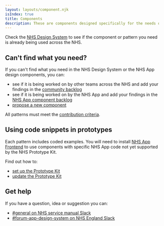 ```yaml
---
layout: layouts/component.njk
isIndex: true
title: Components
description: These are components designed specifically for the needs of NHS App users and are not yet in the NHS Design System.
---
```


Check the [NHS Design System](https://service-manual.nhs.uk/design-system) to see if the component or pattern you need is already being used across the NHS.

## Can't find what you need?

If you can't find what you need in the NHS Design System or the NHS App design components, you can:

- see if it is being worked on by other teams across the NHS and add your findings in the [community backlog](https://github.com/nhsuk/nhsuk-service-manual-community-backlog/projects/1)
- see if it is being worked on by the NHS App and add your findings in the [NHS App component backlog](https://github.com/orgs/nhsuk/projects/8)
- [propose a new component](https://github.com/nhsuk/nhsapp-frontend/issues/new?assignees=&labels=&projects=&template=new_component_or_pattern.md&title=)

All patterns must meet the [contribution criteria](https://service-manual.nhs.uk/community-and-contribution/contribution-criteria).

## Using code snippets in prototypes

Each pattern includes coded examples. You will need to install [NHS App Frontend](/components/install-nhsapp-frontend-in-your-prototype) to use components with specific NHS App code not yet supported by the NHS Prototype Kit.

Find out how to:

- [set up the Prototype Kit](https://nhsuk-prototype-kit.azurewebsites.net/docs)
- [update the Prototype Kit](https://nhsuk-prototype-kit.azurewebsites.net/docs/how-tos/updating-the-kit)

## Get help

If you have a question, idea or suggestion you can:

- [#general on NHS service manual Slack](https://nhs-service-manual.slack.com/archives/CDJ29AQCD)
- [#forum-app-design-system on NHS England Slack](https://nhsdigitalcorporate.enterprise.slack.com/archives/C06GY1LRP19)
